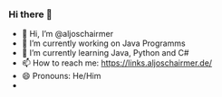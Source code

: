 ### Hi there 👋

<!--
**aljoschairmer/aljoschairmer** is a ✨ _special_ ✨ repository because its `README.md` (this file) appears on your GitHub profile.

Here are some ideas to get you started:
-->
- 👋 Hi, I’m @aljoschairmer
- 🔭 I’m currently working on Java Programms
- 🌱 I’m currently learning Java, Python and C#
- 📫 How to reach me: https://links.aljoschairmer.de/
- 😄 Pronouns: He/Him
- <!--
- 👯 I’m looking to collaborate on ...
- 🤔 I’m looking for help with ...
- 💬 Ask me about ...
- ⚡ Fun fact: ...
-->

